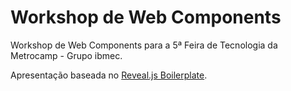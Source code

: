 # Workshop de Web Components

Workshop de Web Components para a 5ª Feira de Tecnologia da Metrocamp - Grupo ibmec.

Apresentação baseada no [Reveal.js Boilerplate](https://github.com/danguilherme/reveal-boilerplate).